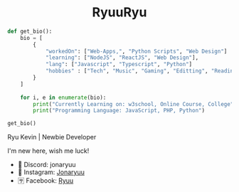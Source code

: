 <h1 align="center"> RyuuRyu </h1>

```python
def get_bio():
    bio = [
        {
            "workedOn": ["Web-Apps,", "Python Scripts", "Web Design"]
            "learning": ["NodeJS", "ReactJS", "Web Design"],
            "lang": ["Javascript", "Typescript", "Python"]
            "hobbies" : ["Tech", "Music", "Gaming", "Editting", "Reading"]
        }
    ]
    
    for i, e in enumerate(bio):
        print("Currently Learning on: w3school, Online Course, College")
        print("Programming Language: JavaScript, PHP, Python")

get_bio()
```

Ryu Kevin | Newbie Developer

I'm new here, wish me luck!

- 🔵 Discord: jonaryuu
- 📸 Instagram: [Jonaryuu](https://www.instagram.com/jonaryuu/)
- 🈂️ Facebook: [Ryuu](https://www.facebook.com/ryuu2000/)
